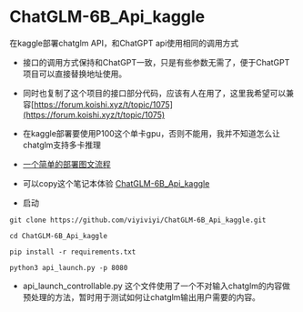 # ChatGLM-6B_Api_kaggle
在kaggle部署chatglm API，和ChatGPT api使用相同的调用方式

- 接口的调用方式保持和ChatGPT一致，只是有些参数无需了，便于ChatGPT项目可以直接替换地址使用。
- 同时也复制了这个项目的接口部分代码，应该有人在用了，这里我希望可以兼容[https://forum.koishi.xyz/t/topic/1075](https://forum.koishi.xyz/t/topic/1075)
- 在kaggle部署要使用P100这个单卡gpu，否则不能用，我并不知道怎么让chatglm支持多卡推理
- [一个简单的部署图文流程](./部署流程图文.md)
- 可以copy这个笔记本体验 [ChatGLM-6B_Api_kaggle](https://www.kaggle.com/code/viyiviyi/chatglm-api)

- 启动
```shell
git clone https://github.com/viyiviyi/ChatGLM-6B_Api_kaggle.git

cd ChatGLM-6B_Api_kaggle

pip install -r requirements.txt

python3 api_launch.py -p 8080
```

- api_launch_controllable.py 这个文件使用了一个不对输入chatglm的内容做预处理的方法，暂时用于测试如何让chatglm输出用户需要的内容。
